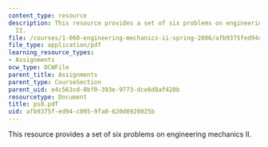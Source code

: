 ```yaml
---
content_type: resource
description: This resource provides a set of six problems on engineering mechanics
  II.
file: /courses/1-060-engineering-mechanics-ii-spring-2006/afb9375fed94c0959fa0620d0928025b_ps8.pdf
file_type: application/pdf
learning_resource_types:
- Assignments
ocw_type: OCWFile
parent_title: Assignments
parent_type: CourseSection
parent_uid: e4c563cd-0bf0-393e-9773-dce6d8af420b
resourcetype: Document
title: ps8.pdf
uid: afb9375f-ed94-c095-9fa0-620d0928025b
---
```

This resource provides a set of six problems on engineering mechanics II.